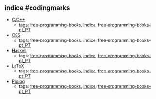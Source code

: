 indice #codingmarks 
---
* [C/C++](#cc)
    * tags: [free-programming-books](../tags/free-programming-books.md), [indice](../tags/indice.md), [free-programming-books-pt_PT](../tags/free-programming-books-pt_PT.md)
* [CSS](#css)
    * tags: [free-programming-books](../tags/free-programming-books.md), [indice](../tags/indice.md), [free-programming-books-pt_PT](../tags/free-programming-books-pt_PT.md)
* [Haskell](#haskell)
    * tags: [free-programming-books](../tags/free-programming-books.md), [indice](../tags/indice.md), [free-programming-books-pt_PT](../tags/free-programming-books-pt_PT.md)
* [LaTeX](#latex)
    * tags: [free-programming-books](../tags/free-programming-books.md), [indice](../tags/indice.md), [free-programming-books-pt_PT](../tags/free-programming-books-pt_PT.md)
* [Prolog](#prolog)
    * tags: [free-programming-books](../tags/free-programming-books.md), [indice](../tags/indice.md), [free-programming-books-pt_PT](../tags/free-programming-books-pt_PT.md)
